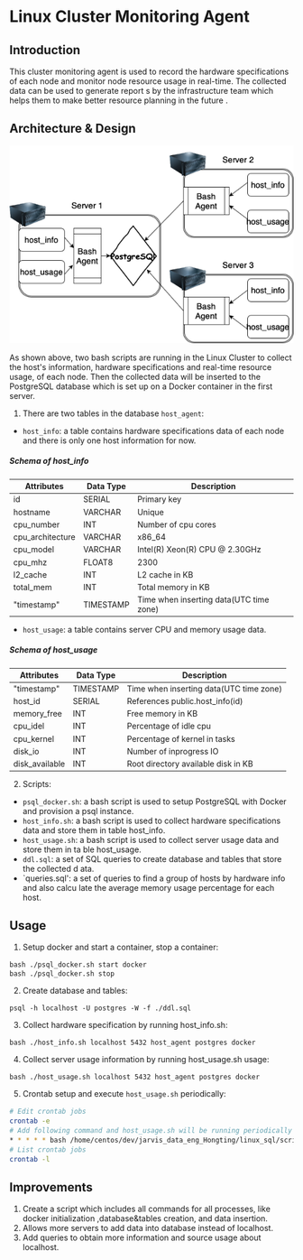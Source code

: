 # Linux Cluster Monitoring Agent

## Introduction
This cluster monitoring agent is used to record the hardware specifications of each node and
 monitor node resource usage in real-time. The collected data can be used to generate report
s by the infrastructure team which helps them to make better resource planning in the future
.

## Architecture & Design

![diagram](./assets/architecture.png)

As shown above, two bash scripts are running in the Linux Cluster to collect the host's information, hardware specifications and real-time resource usage, of each node. Then the collected data will be inserted to the PostgreSQL database which is set up on a Docker container in the first server.  

1. There are two tables in the database `host_agent`:
  * `host_info`: a table contains hardware specifications data of each node and there is only one host information for now.

##### Schema of host_info
| Attributes       | Data Type    | Description                            |
| ---------------- | ------------ | -------------------------------------- |
| id               | SERIAL       | Primary key                            |
| hostname         | VARCHAR      | Unique                                 |
| cpu_number       | INT          | Number of cpu cores                    |
| cpu_architecture | VARCHAR      | x86_64                                 |
| cpu_model        | VARCHAR      | Intel(R) Xeon(R) CPU @ 2.30GHz         |
| cpu_mhz          | FLOAT8       | 2300                                   |
| l2_cache         | INT          | L2 cache in KB                         |
| total_mem        | INT          | Total memory in KB                     |
| "timestamp"      | TIMESTAMP    | Time when inserting data(UTC time zone)|

  * `host_usage`: a table contains server CPU and memory usage data.

##### Schema of host_usage
| Attributes       | Data Type    | Description                            |
| ---------------- | ------------ | -------------------------------------- |
| "timestamp"      | TIMESTAMP    | Time when inserting data(UTC time zone)|
| host_id          | SERIAL       | References public.host_info(id)        |
| memory_free      | INT          | Free memory in KB                      |
| cpu_idel         | INT          | Percentage of idle cpu                 |
| cpu_kernel       | INT          | Percentage of kernel in tasks          |
| disk_io          | INT          | Number of inprogress IO                |
| disk_available   | INT          | Root directory available disk in KB    |

2. Scripts:
  * `psql_docker.sh`: a bash script is used to setup PostgreSQL with Docker and provision a
psql instance.
  * `host_info.sh`: a bash script is used to collect hardware specifications data and store
them in table host_info.
  * `host_usage.sh`: a bash script is used to collect server usage data and store them in ta
ble host_usage.
  * `ddl.sql`: a set of SQL queries to create database and tables that store the collected d
ata.
  * `queries.sql': a set of queries to find a group of hosts by hardware info and also calcu
late the average memory usage percentage for each host.

## Usage
1. Setup docker and start a container, stop a container:
```
bash ./psql_docker.sh start docker
bash ./psql_docker.sh stop
```

2. Create database and tables:
```
psql -h localhost -U postgres -W -f ./ddl.sql
```

3. Collect hardware specification by running host_info.sh:
```
bash ./host_info.sh localhost 5432 host_agent postgres docker
```

4. Collect server usage information by running host_usage.sh usage:
```
bash ./host_usage.sh localhost 5432 host_agent postgres docker
```

5. Crontab setup and execute `host_usage.sh` periodically:
```sh
# Edit crontab jobs
crontab -e
# Add following command and host_usage.sh will be running periodically
* * * * * bash /home/centos/dev/jarvis_data_eng_Hongting/linux_sql/scripts/host_usage.sh localhost 5432 host_agent postgres docker > /tmp/host_usage.log
# List crontab jobs
crontab -l
```

## Improvements
1. Create a script which includes all commands for all processes, like docker initialization
,database&tables creation, and data insertion.
2. Allows more servers to add data into database instead of localhost.
3. Add queries to obtain more information and source usage about localhost.
